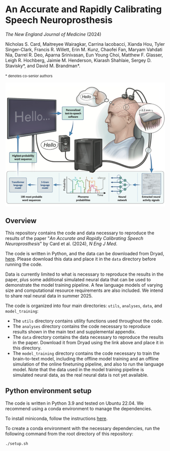 # An Accurate and Rapidly Calibrating Speech Neuroprosthesis
*The New England Journal of Medicine* (2024)

Nicholas S. Card, Maitreyee Wairagkar, Carrina Iacobacci,
Xianda Hou, Tyler Singer-Clark, Francis R. Willett,
Erin M. Kunz, Chaofei Fan, Maryam Vahdati Nia,
Darrel R. Deo, Aparna Srinivasan, Eun Young Choi,
Matthew F. Glasser, Leigh R. Hochberg,
Jaimie M. Henderson, Kiarash Shahlaie,
Sergey D. Stavisky*, and David M. Brandman*.

<span style="font-size:0.8em;">\* denotes co-senior authors</span>

![Speech neuroprosthesis overview](b2txt_methods_overview.png)

## Overview
This repository contains the code and data necessary to reproduce the results of the paper "*An Accurate and Rapidly Calibrating Speech Neuroprosthesis*" by Card et al. (2024), *N Eng J Med*.

The code is written in Python, and the data can be downloaded from Dryad, [here](https://datadryad.org/stash/dataset/doi:10.5061/dryad.dncjsxm85). Please download this data and place it in the `data` directory before running the code.

Data is currently limited to what is necessary to reproduce the results in the paper, plus some additional simulated neural data that can be used to demonstrate the model training pipeline. A few language models of varying size and computational resource requirements are also included. We intend to share real neural data in summer 2025.

The code is organized into four main directories: `utils`, `analyses`, `data`, and `model_training`:
- The `utils` directory contains utility functions used throughout the code.
- The `analyses` directory contains the code necessary to reproduce results shown in the main text and supplemental appendix.
- The `data` directory contains the data necessary to reproduce the results in the paper. Download it from Dryad using the link above and place it in this directory.
- The `model_training` directory contains the code necessary to train the brain-to-text model, including the offline model training and an offline simulation of the online finetuning pipeline, and also to run the language model. Note that the data used in the model training pipeline is simulated neural data, as the real neural data is not yet available.

## Python environment setup
The code is written in Python 3.9 and tested on Ubuntu 22.04. We recommend using a conda environment to manage the dependencies.

To install miniconda, follow the instructions [here](https://docs.anaconda.com/miniconda/miniconda-install/).

To create a conda environment with the necessary dependencies, run the following command from the root directory of this repository:
```bash
./setup.sh
```

